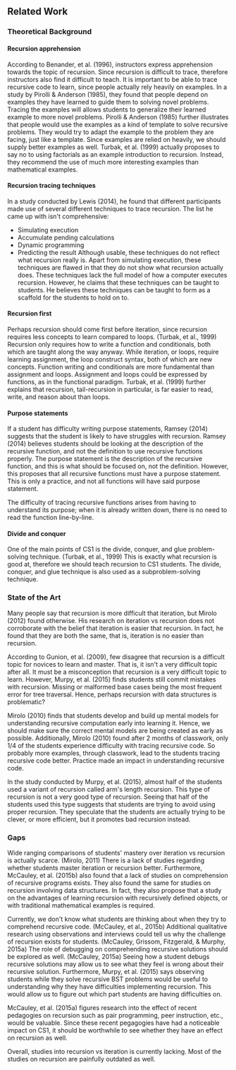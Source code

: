 ## Related Work

### Theoretical Background

#### Recursion apprehension
 
According to Benander, et al. (1996), instructors express apprehension towards the topic of recursion.
Since recursion is difficult to trace, therefore instructors also find it difficult to teach.
It is important to be able to trace recursive code to learn, since people actually rely heavily on examples.
In a study by Pirolli & Anderson (1985), they found that people depend on examples they have learned to guide them to solving novel problems.
Tracing the examples will allows students to generalize their learned example to more novel problems.
Pirolli & Anderson (1985) further illustrates that people would use the examples as a kind of template to solve recursive problems.
They would try to adapt the example to the problem they are facing, just like a template.
Since examples are relied on heavily, we should supply better examples as well.
Turbak, et al. (1999) actually proposes to say no to using factorials as an example introduction to recursion.
Instead, they recommend the use of much more interesting examples than mathematical examples.
 
#### Recursion tracing techniques
 
In a study conducted by Lewis (2014), he found that different participants made use of several different techniques to trace recursion.
The list he came up with isn't comprehensive:
- Simulating execution
- Accumulate pending calculations
- Dynamic programming
- Predicting the result
Although usable, these techniques do not reflect what recursion really is.
Apart from simulating execution, these techniques are flawed in that they do not show what recursion actually does.
These techniques lack the full model of how a computer executes recursion.
However, he claims that these techniques can be taught to students.
He believes these techniques can be taught to form as a scaffold for the students to hold on to.
 
#### Recursion first 
 
Perhaps recursion should come first before iteration, since recursion requires less concepts to learn compared to loops. (Turbak, et al., 1999)
Recursion only requires how to write a function and conditionals, both which are taught along the way anyway.
While iteration, or loops, require learning assignment, the loop construct syntax, both of which are new concepts.
Function writing and conditionals are more fundamental than assignment and loops.
Assignment and loops could be expressed by functions, as in the functional paradigm.
Turbak, et al. (1999) further explains that recursion, tail-recursion in particular, is far easier to read, write, and reason about than loops.
 
#### Purpose statements
 
If a student has difficulty writing purpose statements, Ramsey (2014) suggests that the student is likely to have struggles with recursion.
Ramsey (2014) believes students should be looking at the description of the recursive function, and not the definition to use recursive functions properly.
The purpose statement is the description of the recursive function, and this is what should be focused on, not the definition.
However, this proposes that all recursive functions must have a purpose statement.
This is only a practice, and not all functions will have said purpose statement.
 
The difficulty of tracing recursive functions arises from having to understand its purpose; when it is already written down, there is no need to read the function line-by-line.
 
#### Divide and conquer
 
One of the main points of CS1 is the divide, conquer, and glue problem-solving technique. (Turbak, et al., 1999)
This is exactly what recursion is good at, therefore we should teach recursion to CS1 students.
The divide, conquer, and glue technique is also used as a subproblem-solving technique.

### State of the Art

Many people say that recursion is more difficult that iteration, but Mirolo (2012) found otherwise.
His research on iteration vs recursion does not corroborate with the belief that iteration is easier that recursion.
In fact, he found that they are both the same, that is, iteration is no easier than recursion.
 
According to Gunion, et al. (2009), few disagree that recursion is a difficult topic for novices to learn and master.
That is, it isn't a very difficult topic after all.
It must be a misconception that recursion is a very difficult topic to learn.
However, Murpy, et al. (2015) finds students still commit mistakes with recursion.
Missing or malformed base cases being the most frequent error for tree traversal.
Hence, perhaps recursion with data structures is problematic?
 
Mirolo (2010) finds that students develop and build up mental models for understanding recursive computation early into learning it.
Hence, we should make sure the correct mental models are being created as early as possible.
Additionally, Mirolo (2010) found after 2 months of classwork, only 1/4 of the students experience difficulty with tracing recursive code.
So probably more examples, through classwork, lead to the students tracing recursive code better.
Practice made an impact in understanding recursive code.
 
In the study conducted by Murpy, et al. (2015), almost half of the students used a variant of recursion called arm's length recursion.
This type of recursion is not a very good type of recursion.
Seeing that half of the students used this type suggests that students are trying to avoid using proper recursion.
They speculate that the students are actually trying to be clever, or more efficient, but it promotes bad recursion instead.

### Gaps

Wide ranging comparisons of students' mastery over iteration vs recursion is actually scarce. (Mirolo, 2011)
There is a lack of studies regarding whether students master iteration or recursion better.
Furthermore, McCauley, et al. (2015b) also found that a lack of studies on comprehension of recursive programs exists.
They also found the same for studies on recursion involving data structures.
In fact, they also propose that a study on the advantages of learning recursion with recursively defined objects, or with traditional mathematical examples is required.
 
Currently, we don't know what students are thinking about when they try to comprehend recursive code. (McCauley, et al., 2015b)
Additional qualitative research using observations and interviews could tell us why the challenge of recursion exists for students. (McCauley, Grissom, Fitzgerald, & Murphy, 2015a)
The role of debugging on comprehending recursive solutions should be explored as well. (McCauley, 2015a)
Seeing how a student debugs recursive solutions may allow us to see what they feel is wrong about their recursive solution.
Furthermore, Murpy, et al. (2015) says observing students while they solve recursive BST problems would be useful to understanding why they have difficulties implementing recursion.
This would allow us to figure out which part students are having difficulties on.
 
McCauley, et al. (2015a) figures research into the effect of recent pedagogies on recursion such as pair programming, peer instruction, etc., would be valuable.
Since these recent pegagogies have had a noticeable impact on CS1, it should be worthwhile to see whether they have an effect on recursion as well.
 
Overall, studies into recursion vs iteration is currently lacking.
Most of the studies on recursion are painfully outdated as well.
